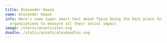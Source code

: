 ```yaml
---
title: Alexander Haase
name: Alexander Haase
info: Here’s some super smart text about Topia being the best place for social
  organisations to measure all their social impact
image: /static/assets/alex.svg
doodle: /static/assets/alexdoodles.svg
---
```

